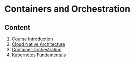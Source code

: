 # Containers and Orchestration

## Content
1. [Course Introduction](content/1-Course-Information/README.md)
2. [Cloud Native Architecture](content/2-Cloud-Native-Architecture/README.md)
3. [Container Orchestration](content/3-Container-Orchestration/README.md)
4. [Kubernetes Fundamentals](content/4-Kubernetes-Fundamentals/README.md)

